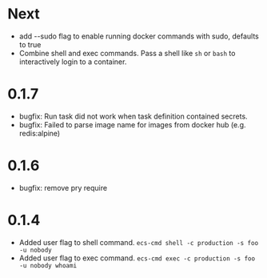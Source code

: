 # Next

- add --sudo flag to enable running docker commands with sudo, defaults to true
- Combine shell and exec commands. Pass a shell like `sh` or `bash` to interactively login to a container.

# 0.1.7

- bugfix: Run task did not work when task definition contained secrets.
- bugfix: Failed to parse image name for images from docker hub (e.g. redis:alpine)

# 0.1.6

- bugfix: remove pry require

# 0.1.4

- Added user flag to shell command. `ecs-cmd shell -c production -s foo -u nobody`
- Added user flag to exec command. `ecs-cmd exec -c production -s foo -u nobody whoami`